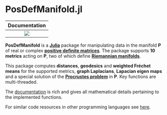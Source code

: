 # PosDefManifold.jl

| **Documentation**  | 
|:---------------------------------------:|
| [![](https://img.shields.io/badge/docs-dev-blue.svg)](https://Marco-Congedo.github.io/PosDefManifold.jl/latest) |

**PosDefManifold** is a [**Julia**](https://julialang.org/) package for manipulating data in the manifold **P** of real or complex [**positive definite matrices**](https://en.wikipedia.org/wiki/Definiteness_of_a_matrix). The package supports **10 metrics** acting on **P**, two of which define [**Riemannian manifolds**](https://en.wikipedia.org/wiki/Riemannian_manifold).

This package computes **distances**, **geodesics** and **weighted Fréchet means** for the supported metrics, **graph Laplacians**, **Lapacian eigen maps** and a special solution of the [**Procrustes problem**](https://en.wikipedia.org/wiki/Orthogonal_Procrustes_problem) in **P**. Key functions are multi-threaded.

The [documentation](https://Marco-Congedo.github.io/PosDefManifold.jl/latest) is rich and gives all mathematical details pertaining to the implemented functions.

For similar code resources in other programming languages see [here](https://sites.google.com/site/marcocongedo/science/code-resources).
